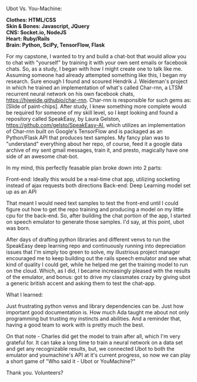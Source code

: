 Ubot Vs. You-Machine:

**Clothes: HTML/CSS  
Skin & Bones: Javascript, JQuery  
CNS: Socket.io, NodeJS  
Heart: Ruby/Rails  
Brain: Python, SciPy, TensorFlow, Flask**  

For my capstone, I wanted to try and build a chat-bot that would allow you to chat with "yourself" by training it with your own sent emails or facebook chats. So, as a study, I began with how I might create one to talk like me.  Assuming someone had already attempted something like this, I began my research. Sure enough I found and scoured Hendrik J. Weideman's project in which he trained an implementation of what's called Char-rnn, a LTSM recurrent neural network on his own facebook chats, https://hjweide.githubio/char-rnn. Char-rnn is responsible for such gems as: [Slide of paint-chips]. After study, I knew something more complete would be required for someone of my skill level, so I kept looking and found a repository called SpeakEasy, by Laura Gelston, https://github.com/gelsto/SpeakEasy-AI, which utilizes an implementation of Char-rnn built on Google's TensorFlow and is packaged as an Python/Flask API that produces text samples. My fancy plan was to "understand" everything about her repo, of course, feed it a google data archive of my sent gmail messages, train it, and presto, magically have one side of an awesome chat-bot. 

In my mind, this perfectly feasable plan broke down into 2 parts:

Front-end: Ideally this would be a real-time chat app, utilizing socketing instead of ajax requests both directions
Back-end: Deep Learning model set up as an API

That meant I would need text samples to test the front-end until I could figure out how to get the repo training and producing a model on my little cpu for the back-end. So, after building the chat portion of the app, I started on speech emulator to generate those samples. I'd say, at this point, ubot was born.

After days of drafting python libraries and different venvs to run the SpeakEasy deep learning repo and continuously running into depreciation issues that I'm simply too green to solve, my illustrious project manager encouraged me to keep building out the rails speech emulator and see what kind of quality I could get, while he helped me get the training model to run on the cloud. Which, as I did, I became increasingly pleased with the results of the emulator, and bonus: got to drive my classmates crazy by giving ubot a generic british accent and asking them to test the chat-app.

What I learned:

Just frustrating python venvs and library dependencies can be.
Just how important good documentation is.
How much Ada taught me about not only programming but trusting my instincts and abilities.
And a reminder that, having a good team to work with is pretty much the best.

On that note - Charles did get the model to train after all, which I'm very grateful for. It can take a long time to train a neural network on a data set and get any recognizable results, but, we connected Ubot to both the emulator and youmachine's API at it's current progress, so now we can play a short game of "Who said it - Ubot or YouMachine?"


Thank you.
Volunteers?




